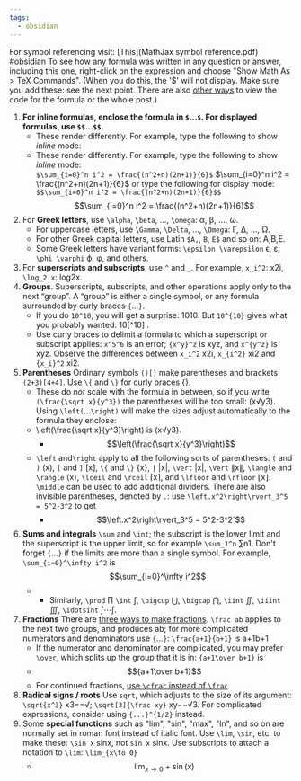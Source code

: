 ```yaml
---
tags:
  - obsidian
---
```

For symbol referencing visit: [This](MathJax symbol reference.pdf)
#obsidian To see how any formula was written in any question or answer, including this one, right-click on the expression and choose "Show Math As > TeX Commands". (When you do this, the '$' will not display. Make sure you add these: see the next point. There are also [other ways](https://math.meta.stackexchange.com/questions/659/how-to-view-latex-source-of-equations) to view the code for the formula or the whole post.)

1. **For inline formulas, enclose the formula in `$`…`$`. For displayed formulas, use `$$`…`$$`.**
	* These render differently. For example, type the following to show _inline_ mode:  
	* These render differently. For example, type the following to show _inline_ mode:  
		`$\sum_{i=0}^n i^2 = \frac{(n^2+n)(2n+1)}{6}$`
	$\sum_{i=0}^n i^2 = \frac{(n^2+n)(2n+1)}{6}$
	or type the following for display mode:  
	`$$\sum_{i=0}^n i^2 = \frac{(n^2+n)(2n+1)}{6}$$`$$\sum_{i=0}^n i^2 = \frac{(n^2+n)(2n+1)}{6}$$
2. For **Greek letters**, use `\alpha`, `\beta`, …, `\omega`: α, β, …, ω.
	* For uppercase letters, use `\Gamma`, `\Delta`, …, `\Omega`: Γ, Δ, …, Ω.
	* For other Greek capital letters, use Latin `$A,`, `B`, `E$` and so on: A,B,E.
	* Some Greek letters have variant forms: `\epsilon \varepsilon` ϵ, ε, `\phi \varphi` ϕ, φ, and others.
3. For **superscripts and subscripts**, use `^` and `_`. For example, `x_i^2`: x2i, `\log_2 x`: log2x.
4. **Groups**. Superscripts, subscripts, and other operations apply only to the next “group”. A “group” is either a single symbol, or any formula surrounded by curly braces `{`…`}`.
	* If you do `10^10`, you will get a surprise: 1010. But `10^{10}` gives what you probably wanted: 10[^10] .
	*  Use curly braces to delimit a formula to which a superscript or subscript applies: `x^5^6` is an error; `{x^y}^z` is xyz, and `x^{y^z}` is xyz. Observe the differences between `x_i^2` x2i, `x_{i^2}` xi2 and `{x_i}^2` xi2.
5. **Parentheses** Ordinary symbols `()[]` make parentheses and brackets ``(2+3)[4+4]``. Use `\{` and `\}` for curly braces {}.
	* These do _not_ scale with the formula in between, so if you write `(\frac{\sqrt x}{y^3})` the parentheses will be too small: (x√y3). Using `\left(`…`\right)` will make the sizes adjust automatically to the formula they enclose: 
	* \left(\frac{\sqrt x}{y^3}\right) is (x√y3).
		* $$\left(\frac{\sqrt x}{y^3}\right)$$
	* `\left` and`\right` apply to all the following sorts of parentheses: `(` and `)` (x), `[` and `]` [x], `\{` and `\}` {x}, `|` |x|, `\vert` |x|, `\Vert` ∥x∥, `\langle` and `\rangle` ⟨x⟩, `\lceil` and `\rceil` ⌈x⌉, and `\lfloor` and `\rfloor` ⌊x⌋. `\middle` can be used to add additional dividers. There are also invisible parentheses, denoted by `.`: use `\left.x^2\right\rvert_3^5 = 5^2-3^2` to get
		* $$\left.x^2\right\rvert_3^5 = 5^2-3^2`$$
6. **Sums and integrals** `\sum` and `\int`; the subscript is the lower limit and the superscript is the upper limit, so for example `\sum_1^n` ∑n1. Don't forget `{`…`}` if the limits are more than a single symbol. For example, `\sum_{i=0}^\infty i^2` is 
	$$\sum_{i=0}^\infty i^2$$
	* - Similarly, `\prod` ∏ `\int` ∫, `\bigcup` ⋃, `\bigcap` ⋂, `\iint` ∬, `\iiint` ∭, `\idotsint` ∫⋯∫.
7. **Fractions** There are [three ways to make fractions](https://math.meta.stackexchange.com/questions/12978/should-dfrac-be-edited-in). `\frac ab` applies to the next two groups, and produces ab; for more complicated numerators and denominators use `{`…`}`: `\frac{a+1}{b+1}` is a+1b+1
	- If the numerator and denominator are complicated, you may prefer `\over`, which splits up the group that it is in: `{a+1\over b+1}` is 
	- $${a+1\over b+1}$$
	- For continued fractions, [use `\cfrac` instead of `\frac`](https://math.meta.stackexchange.com/questions/5020/mathjax-basic-tutorial-and-quick-reference/5058#5058).
8. **Radical signs / roots** Use `sqrt`, which adjusts to the size of its argument: `\sqrt{x^3}` x3−−√; `\sqrt[3]{\frac xy}` xy−−√3. For complicated expressions, consider using `{...}^{1/2}` instead.
9. Some **special functions** such as "lim", "sin", "max", "ln", and so on are normally set in roman font instead of italic font. Use `\lim`, `\sin`, etc. to make these: `\sin x` sinx, not `sin x` sinx. Use subscripts to attach a notation to `\lim`: `\lim_{x\to 0}`
	* $$\lim_{x\to 0}+\sin (x)$$
